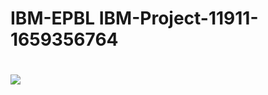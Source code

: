 # IBM-EPBL IBM-Project-11911-1659356764

<h1 align="fill">
 <img src="https://media.giphy.com/media/D3NYAl9O3QZq1S7j6E/giphy.gif" />
</h1>
